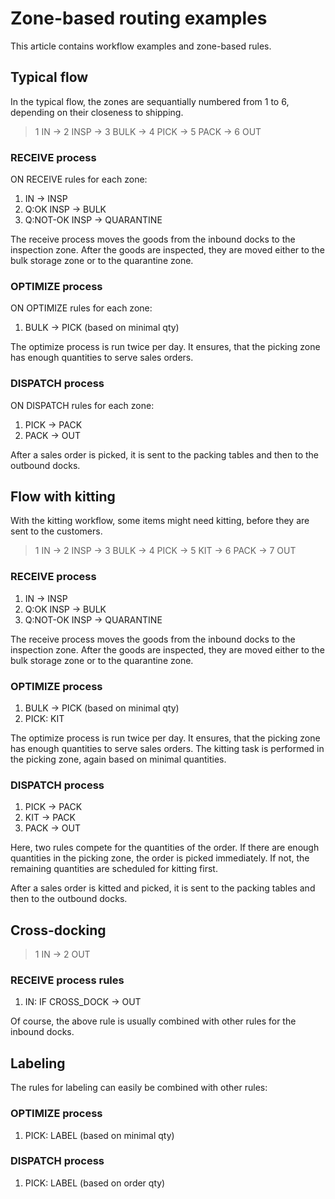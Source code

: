 # Zone-based routing examples

This article contains workflow examples and zone-based rules.

## Typical flow

In the typical flow, the zones are sequantially numbered from 1 to 6, depending on their closeness to shipping.

> 1 IN → 2 INSP → 3 BULK → 4 PICK → 5 PACK → 6 OUT

### RECEIVE process

ON RECEIVE rules for each zone:

1. IN → INSP
1. Q:OK INSP → BULK
1. Q:NOT-OK INSP → QUARANTINE

The receive process moves the goods from the inbound docks to the inspection zone.
After the goods are inspected, they are moved either to the bulk storage zone or to the quarantine zone.

### OPTIMIZE process

ON OPTIMIZE rules for each zone:

1. BULK → PICK (based on minimal qty)

The optimize process is run twice per day.
It ensures, that the picking zone has enough quantities to serve sales orders.

### DISPATCH process

ON DISPATCH rules for each zone:

1. PICK → PACK
1. PACK → OUT

After a sales order is picked, it is sent to the packing tables and then to the outbound docks.

## Flow with kitting

With the kitting workflow, some items might need kitting, before they are sent to the customers.

> 1 IN → 2 INSP → 3 BULK → 4 PICK → 5 KIT → 6 PACK → 7 OUT

### RECEIVE process

1. IN → INSP
1. Q:OK INSP → BULK
1. Q:NOT-OK INSP → QUARANTINE

The receive process moves the goods from the inbound docks to the inspection zone.
After the goods are inspected, they are moved either to the bulk storage zone or to the quarantine zone.

### OPTIMIZE process

1. BULK → PICK (based on minimal qty)
1. PICK: KIT 

The optimize process is run twice per day.
It ensures, that the picking zone has enough quantities to serve sales orders.
The kitting task is performed in the picking zone, again based on minimal quantities.

### DISPATCH process

1. PICK → PACK
1. KIT → PACK
1. PACK → OUT

Here, two rules compete for the quantities of the order.
If there are enough quantities in the picking zone, the order is picked immediately.
If not, the remaining quantities are scheduled for kitting first.

After a sales order is kitted and picked, it is sent to the packing tables and then to the outbound docks.

## Cross-docking

> 1 IN → 2 OUT

### RECEIVE process rules

1. IN: IF CROSS_DOCK → OUT

Of course, the above rule is usually combined with other rules for the inbound docks.

## Labeling

The rules for labeling can easily be combined with other rules:

### OPTIMIZE process

1. PICK: LABEL (based on minimal qty)

### DISPATCH process

1. PICK: LABEL (based on order qty)
